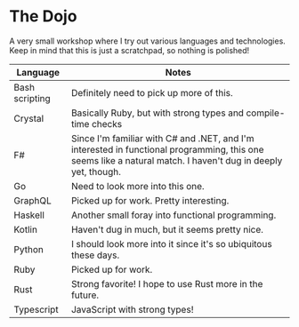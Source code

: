 # The Dojo

A very small workshop where I try out various languages and technologies. Keep in mind that this is just a scratchpad, so nothing is polished!

| Language |  Notes |
|---|---|
| Bash scripting | Definitely need to pick up more of this. |
| Crystal | Basically Ruby, but with strong types and compile-time checks |
| F#  |  Since I'm familiar with C# and .NET, and I'm interested in functional programming, this one seems like a natural match. I haven't dug in deeply yet, though. |
| Go | Need to look more into this one. |
| GraphQL  | Picked up for work. Pretty interesting. |
| Haskell  | Another small foray into functional programming. |
| Kotlin   | Haven't dug in much, but it seems pretty nice. |
| Python   | I should look more into it since it's so ubiquitous these days. |
| Ruby     | Picked up for work. |
| Rust     | Strong favorite! I hope to use Rust more in the future. |
| Typescript  | JavaScript with strong types! |
